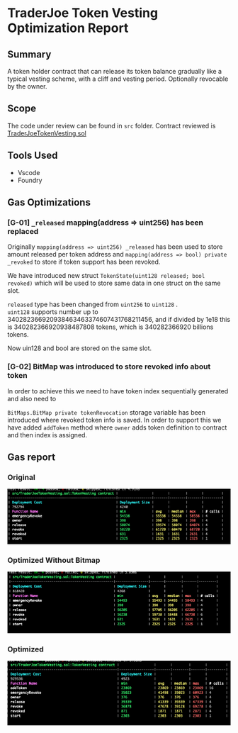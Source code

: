 # TraderJoe Token Vesting Optimization Report

## Summary

A token holder contract that can release its token balance gradually like a typical vesting scheme, with a cliff and vesting period. Optionally revocable by the 
owner.

## Scope

The code under review can be found in `src` folder. Contract reviewed is [TraderJoeTokenVesting.sol](src%2FTraderJoeTokenVesting.sol)

## Tools Used
- Vscode
- Foundry

## Gas Optimizations

### [G-01] `_released` mapping(address => uint256) has been replaced   
Originally `mapping(address => uint256) _released` has been used to store amount released per token address and `mapping(address => bool) private _revoked` to store if token 
support has been revoked. 

We have introduced new struct `TokenState(uint128 released; bool revoked)` which will be used to store same data in one struct on the same slot.

`released` type has been changed from `uint256` to `uint128` .  
`uint128` supports number up to 340282366920938463463374607431768211456, and if divided by 1e18 this is 340282366920938487808 tokens, which is
340282366920 billions tokens.

Now uin128 and bool are stored on the same slot.
 
### [G-02] BitMap was introduced to store revoked info about token

In order to achieve this we need to have token index sequentially generated and also need to 

`BitMaps.BitMap private tokenRevocation` storage variable has been introduced where revoked token info is saved. In order to support this we
have added `addToken` method where `owner` adds token definition to contract and then index is assigned.

## Gas report

### Original

![02_trader_joe_token_vesting_original.png](images%2F02_trader_joe_token_vesting_original.png)

### Optimized Without Bitmap

![02_trader_joe_token_vesting_optimization_NO_BITMAP.png](images%2F02_trader_joe_token_vesting_optimization_NO_BITMAP.png)

### Optimized

![02_trader_joe_token_vesting_optimization.png](images%2F02_trader_joe_token_vesting_optimization.png)